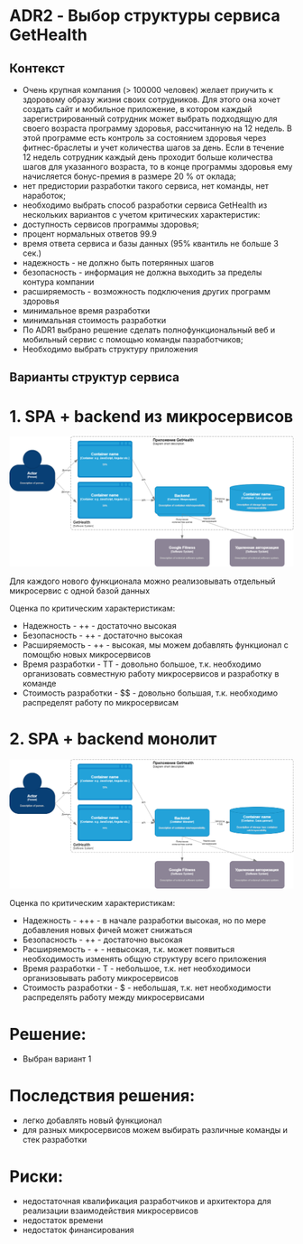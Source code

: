 # ADR2 - Выбор структуры сервиса GetHealth
## Контекст

- Очень крупная компания (> 100000 человек) желает приучить к здоровому образу жизни своих сотрудников. Для этого она хочет создать сайт и мобильное приложение, в котором каждый зарегистрированный сотрудник может выбрать подходящую для своего возраста программу здоровья, рассчитанную на 12 недель. В этой программе есть контроль за состоянием здоровья через фитнес-браслеты и учет количества шагов за день. Если в течение 12 недель сотрудник каждый день проходит больше количества шагов для указанного возраста, то в конце программы здоровья ему начисляется бонус-премия в размере 20 % от оклада;
- нет предистории разработки такого сервиса, нет команды, нет наработок;
- необходимо выбрать способ разработки сервиса GetHealth из нескольких вариантов с учетом критических характеристик:
 - доступность сервисов программы здоровья;
  - процент нормальных ответов 99.9
  - время ответа сервиса и базы данных (95% квантиль не больше 3 сек.)
  - надежность - не должно быть потерянных шагов
  - безопасность - информация не должна выходить за пределы контура компании
  - расширяемость - возможность подключения других программ здоровья
  - минимальное время разработки
  - минимальная стоимость разработки
- По ADR1 выбрано решение сделать полнофункциональный веб и мобильный сервис с помощью команды пазработчиков;
- Необходимо выбрать структуру приложения


## Варианты структур сервиса

# 1. SPA + backend из микросервисов
<!--! [Схема SPA+ backend из микросервисов](https://drive.google.com/file/d/1Zpvxtvm-3rxlneZeTXMFNW0gwnMRPGnw/view?usp=drive_link)-->
![Схема SPA+ backend из микросервисов](images/Struct1.png)
<!--<img align="left" width="400" height="350" src="https://drive.google.com/uc?export=view&id=<1Zpvxtvm-3rxlneZeTXMFNW0gwnMRPGnw>">-->

Для каждого нового функционала можно реализовывать отдельный микросервис с одной базой данных

Оценка по критическим характеристикам:
- Надежность - ++ - достаточно высокая
- Безопасность - ++ - достаточно высокая 
- Расширяемость - ++ - высокая, мы можем добавлять функционал с помощбю новых микросервисов
- Время разработки - TT - довольно большое, т.к. необходимо организовать совместную работу микросервисов и разработку в команде
- Стоимость разработки - $$ - довольно большая, т.к. необходимо распределят работу по микросервисам


# 2. SPA + backend монолит
<!--! [Схема SPA+ backend монолит](https://drive.google.com/file/d/1w5GHJkxO-hkcGFf5Oi0OtgMJCxB4RZe0/view?usp=share_link)-->
![Схема SPA+ backend монолит](images/Struct2.png)

Оценка по критическим характеристикам:
- Надежность - +++ - в начале разработки высокая, но по мере добавления новых фичей может снижаться
- Безопасность - ++ - достаточно высокая 
- Расширяемость - + - невысокая, т.к. может появиться необходимость изменять общую структуру всего приложения
- Время разработки - T - небольшое, т.к. нет необходимоси организовывать работу микросервисов
- Стоимость разработки - $ - небольшая, т.к. нет необходимости распределять работу между микросервисами

# Решение:
- Выбран вариант 1
 
# Последствия решения:

- легко добавлять новый функционал
- для разных микросервисов можем выбирать различные команды и стек разработки 

# Риски:
- недостаточная квалификация разработчиков и архитектора для реализации взаимодействия микросервисов
- недостаток времени
- недостаток финансирования

